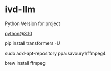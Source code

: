 # ivd-llm


Python Version for project 

python@3.10


pip install transformers -U

sudo add-apt-repository ppa:savoury1/ffmpeg4


brew install ffmpeg